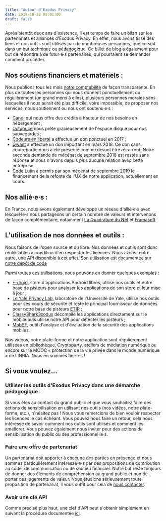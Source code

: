 ```yaml
---
title: "Autour d'Exodus Privacy"
date: 2019-10-22 09:01:00
draft: false
---
```


Après bientôt deux ans d'existence, il est temps de faire un bilan sur les partenariats et alliances d'Exodus Privacy. En effet, nous avons tissé des liens et nos outils sont utilisés par de nombreuses personnes, que ce soit dans un but technique ou pédagogique. Ce billet de blog a également pour but de répondre à de futur⋅e⋅s partenaires, qui pourraient se demander comment procéder.

## Nos soutiens financiers et matériels :

Nous publions tous les mois [notre comptabilité](/fr/post/comptabilite-2019-2020/) de façon transparente. En plus de toutes les personnes qui nous donnent ponctuellement ou régulièrement (un grand merci à elles), plusieurs personnes morales sans lesquelles il nous aurait été plus difficile, voire impossible, de proposer nos services, nous soutiennent ou nous ont soutenu·e·s  :
* [Gandi](https://news.gandi.net/fr/2019/09/gandi-soutient-exodus-privacy/) qui nous offre des crédits à hauteur de nos besoins en hébergement ;
* [Octopuce](https://www.octopuce.fr/) nous prête gracieusement de l'espace disque pour nos sauvegardes ;
* [Codeurs en liberté](https://www.codeursenliberté.fr/) a effectué un don ponctuel en 2017 ;
* [Qwant](https://www.qwant.com/) a effectué un don important en mars 2018. Ce don sans contrepartie nous a été présenté comme devant être récurrent. Notre seconde demande de mécénat de septembre 2018 est restée sans réponse et nous n'avons depuis plus aucune relation avec cette entreprise.
* [Code Lutin](http://www.codelutin.com/) a permis par son mécénat de septembre 2019 le financement de  la refonte de l'UX de notre application, actuellement en cours.

## Nos allié⋅e⋅s :

En France, nous avons également développé un réseau d'allié⋅e⋅s avec lesquel⋅le⋅s nous partageons un certain nombre de valeurs et intervenons de façon complémentaire, notamment [La Quadrature du Net](https://www.laquadrature.net/) et [Framasoft](https://framasoft.org). 

## L'utilisation de nos données et outils : 

 Nous faisons de l'open source et du libre. Nos données et outils sont donc réutilisables à condition d'en respecter les licences. Nous avons, entre autre, une API disponible à cet effet. Son utilisation est [documentée sur notre dépôt de code](https://github.com/Exodus-Privacy/exodus/blob/v1/doc/api.md) 
 
Parmi toutes ces utilisations, nous pouvons en donner quelques exemples :

* [F-droid](https://f-droid.org/), store d'applications Android libres, utilise nos outils et notre base de pisteurs pour analyser les applications de son store et leur mise à jour ;
* [Le Yale Privacy Lab](https://privacylab.yale.edu/), laboratoire de l'Université de Yale, utilise nos outils pour ses cours de sécurité et reste le principal fournisseur de données pour notre base de pisteurs [ETIP](https://etip.exodus-privacy.eu.org/) ;
* [ClassyShark3xodus](https://f-droid.org/en/packages/com.oF2pks.classyshark3xodus/) décompile les applications directement sur le mobile puis utilise notre API pour détecter les pisteurs ;
* [MobSF](https://github.com/MobSF/Mobile-Security-Framework-MobSF), outil d'analyse et d'évaluation de la sécurité des applications mobiles.

Nos vidéos, notre plate-forme et notre application sont régulièrement utilisées en bibliothèque, Cryptoparty, ateliers de médiation numérique ou encore sur le MOOC « protection de la vie privée dans le monde numérique » de l'INRIA. Nous en sommes fièr⋅e⋅s !

## Si vous voulez…

### Utiliser les outils d'Exodus Privacy dans une démarche pédagogique :

Si vous êtes au contact du grand public et que vous souhaitez faire des actions de sensibilisation en utilisant nos outils (nos vidéos, notre plate-forme, etc.), n'hésitez pas ! Nous vous remercions de bien vouloir respecter les licences le cas échéant. Vous pouvez nous faire un retour, cela nous intéresse de savoir comment nos outils sont utilisés et comment les améliorer. Vous pouvez également nous inviter pour des actions de sensibilisation du public ou des professionnel·le·s.

### Faire une offre de partenariat

Un partenariat doit apporter à chacune des parties en présence et nous sommes particulièrement intéressé⋅e⋅s par des propositions de contribution au code, de communication ou de soutien financier. Notre but reste toujours de donner des éléments de compréhension au grand public et non de porter des jugements de valeur.
Nous étudions sérieusement toute proposition de partenariat, il vous suffit pour cela de [nous contacter](/fr/page/who/).

### Avoir une clé API

Comme précisé plus haut, une clef d'API peut s'obtenir simplement en suivant la procédure documentée [ici](https://github.com/Exodus-Privacy/exodus/blob/v1/doc/api.md).




